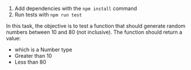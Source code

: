  1. Add dependencies with the `npm install` command
 2. Run tests with `npm run test`
 
In this task, the objective is to test a function that should generate random numbers between 10 and 80 (not inclusive). The function should return a value:

- which is a Number type
- Greater than 10
- Less than 80
 
